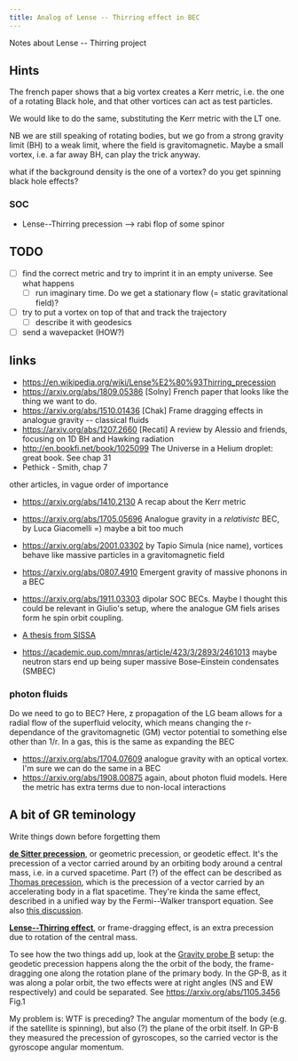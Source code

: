 ```yaml
---
title: Analog of Lense -- Thirring effect in BEC
---
```


Notes about Lense -- Thirring project

## Hints
The french paper shows that a big vortex creates a Kerr metric, i.e. the one of a rotating Black hole, and that other vortices can act as test particles.

We would like to do the same, substituting the Kerr metric with the LT one.

NB we are still speaking of rotating bodies, but we go from a strong gravity limit (BH) to a weak limit, where the field is gravitomagnetic. Maybe a small vortex, i.e. a far away BH, can play the trick anyway.

what if the background density is the one of a vortex? do you get spinning black hole effects?

###  SOC
- Lense--Thirring precession --> rabi flop of some spinor

## TODO
- [ ] find the correct metric and try to imprint it in an empty universe. See what happens
  - [ ] run imaginary time. Do we get a stationary flow (= static gravitational field)?
- [ ] try to put a vortex on top of that and track the trajectory
  - [ ] describe it with geodesics
- [ ] send a wavepacket (HOW?)

## links
- <https://en.wikipedia.org/wiki/Lense%E2%80%93Thirring_precession>
- <https://arxiv.org/abs/1809.05386> [Solny] French paper that looks like the thing we want to do.
- <https://arxiv.org/abs/1510.01436> [Chak] Frame dragging effects in analogue gravity -- classical fluids
- <https://arxiv.org/abs/1207.2660> [Recati] A review by Alessio and friends, focusing on 1D BH and Hawking radiation
- <http://en.bookfi.net/book/1025099> The Universe in a Helium droplet: great book. See chap 31
- Pethick - Smith, chap 7

other articles, in vague order of importance

- <https://arxiv.org/abs/1410.2130> A recap about the Kerr metric

- <https://arxiv.org/abs/1705.05696> Analogue gravity in a *relativistc* BEC, by Luca Giacomelli =) maybe a bit too much
- <https://arxiv.org/abs/2001.03302> by Tapio Simula (nice name), vortices behave like massive particles in a gravitomagnetic field
- <https://arxiv.org/abs/0807.4910> Emergent gravity of massive phonons in a BEC
- <https://arxiv.org/abs/1911.03303> dipolar SOC BECs. Maybe I thought this could be relevant in Giulio's setup, where the analogue GM fiels arises form he spin orbit coupling.
- [A thesis from SISSA](https://iris.sissa.it/retrieve/handle/20.500.11767/3937/1625/1963_3767_Tesi_Sindoni_Definitiva.pdf)
- <https://academic.oup.com/mnras/article/423/3/2893/2461013> maybe neutron stars end up being super massive Bose–Einstein condensates (SMBEC)

### photon fluids
Do we need to go to BEC? Here, z propagation of the LG beam allows for a radial flow of the superfluid velocity, which means changing the r- dependance of the gravitomagnetic (GM) vector potential to something else other than 1/r. In a gas, this is the same as expanding the BEC

- <https://arxiv.org/abs/1704.07609> analogue gravity with an optical vortex. I'm sure we can do the same in a BEC
- <https://arxiv.org/abs/1908.00875> again, about photon fluid models. Here the metric has extra terms due to non-local interactions

## A bit of GR teminology
Write things down before forgetting them

[**de Sitter precession**](https://en.wikipedia.org/wiki/Geodetic_effect), or geometric precession, or geodetic effect. It's the precession of a vector carried around by an orbiting body around a central mass, i.e. in a curved spacetime. Part (?) of the effect can be described as [Thomas precession](https://en.wikipedia.org/wiki/Thomas_precession), which is the precession of a vector carried by an accelerating body in a flat spacetime. They're kinda the same effect, described in a unified way by the Fermi--Walker transport equation. See also [this discussion](https://physics.stackexchange.com/q/8043).

[**Lense--Thirring effect**](https://en.wikipedia.org/wiki/Lense%E2%80%93Thirring_precession), or frame-dragging effect, is an extra precession due to rotation of the central mass.

To see how the two things add up, look at the [Gravity probe B](https://en.wikipedia.org/wiki/Gravity_Probe_B) setup: the geodetic precession happens along the the orbit of the body, the frame-dragging one along the rotation plane of the primary body. In the GP-B, as it was along a polar orbit, the two effects were at right angles (NS and EW respectively) and could be separated. See <https://arxiv.org/abs/1105.3456> Fig.1

My problem is: WTF is preceding? The angular momentum of the body (e.g. if the satellite is spinning), but also (?) the plane of the orbit itself. In GP-B they measured the precession of gyroscopes, so the carried vector is the gyroscope angular momentum.

